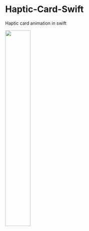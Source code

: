 # Haptic-Card-Swift
Haptic card animation in swift

<img src="https://imgur.com/7yot2hF.gif" width=40%>

